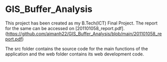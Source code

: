 # GIS_Buffer_Analysis

This project has been created as my B.Tech(ICT) Final Project. The report for the same can be accessed on [201101058_report.pdf].(https://github.com/aimanh22/GIS_Buffer_Analysis/blob/main/201101058_report.pdf)

The src folder contains the source code for the main functions of the application and the web folder contains its web development code.
